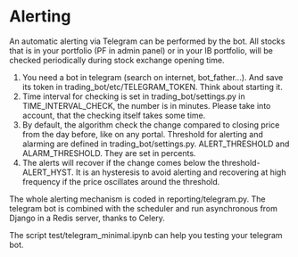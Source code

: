 # Alerting
An automatic alerting via Telegram can be performed by the bot. All stocks that is in your portfolio (PF in admin panel) or in your IB portfolio, will be checked periodically during stock exchange opening time.

1. You need a bot in telegram (search on internet, bot_father...). And save its token in trading_bot/etc/TELEGRAM_TOKEN. Think about starting it.
2. Time interval for checking is set in trading_bot/settings.py in TIME_INTERVAL_CHECK, the number is in minutes. Please take into account, that the checking itself takes some time.
3. By default, the algorithm check the change compared to closing price from the day before, like on any portal. Threshold for alerting and alarming are defined in trading_bot/settings.py. ALERT_THRESHOLD and ALARM_THRESHOLD. They are set in percents.
4. The alerts will recover if the change comes below the threshold-ALERT_HYST. It is an hysteresis to avoid alerting and recovering at high frequency if the price oscillates around the threshold.

The whole alerting mechanism is coded in reporting/telegram.py. The telegram bot is combined with the scheduler and run asynchronous from Django in a Redis server, thanks to Celery.

The script test/telegram_minimal.ipynb can help you testing your telegram bot.


